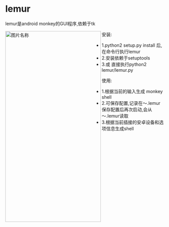 # lemur

lemur是android monkey的GUI程序,依赖于tk





<img src="https://github.com/mixure/tools/blob/master/lemur/lemur.png" width = "300" height = "600" alt="图片名称" align=left />

安装:

- 1.python2 setup.py install 后,在命令行执行lemur
- 2.安装依赖于setuptools
- 3.或 直接执行python2 lemur/lemur.py



使用:

- 1.根据当前的输入生成 monkey shell
- 2.可保存配置,记录在～.lemur
  保存配置后再次启动,会从 ～.lemur读取
- 3.根据当前插接的安卓设备和选项信息生成shell

